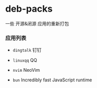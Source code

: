 # deb-packs
一些 开源&闭源 应用的重新打包


### 应用列表

- `dingtalk` 钉钉

- `linuxqq` QQ

- `nvim` NeoVim

- `bun` Incredibly fast JavaScript runtime
